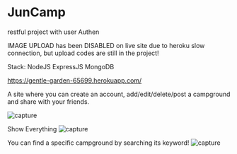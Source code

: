 # JunCamp
restful project with user Authen

IMAGE UPLOAD has been DISABLED on live site due to heroku slow connection, but upload codes are still in the project!

Stack: NodeJS ExpressJS MongoDB

https://gentle-garden-65699.herokuapp.com/

A site where you can create an account, add/edit/delete/post a campground and share with your friends.

![capture](https://user-images.githubusercontent.com/28064695/38194500-b1dd75cc-362c-11e8-9683-531d61e531ff.PNG)

Show Everything
![capture](https://user-images.githubusercontent.com/28064695/38194477-9a9566b8-362c-11e8-99cd-95a2e85674d7.PNG)

You can find a specific campground by searching its keyword!
![capture](https://user-images.githubusercontent.com/28064695/38194519-d6813094-362c-11e8-9837-793ee9d109c7.PNG)
